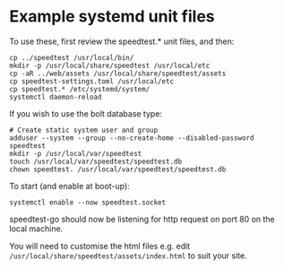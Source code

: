 # Example systemd unit files

To use these, first review the speedtest.* unit files, and then:

    cp ../speedtest /usr/local/bin/
    mkdir -p /usr/local/share/speedtest /usr/local/etc
    cp -aR ../web/assets /usr/local/share/speedtest/assets
    cp speedtest-settings.toml /usr/local/etc
    cp speedtest.* /etc/systemd/system/
    systemctl daemon-reload

If you wish to use the bolt database type:

    # Create static system user and group
    adduser --system --group --no-create-home --disabled-password speedtest
    mkdir -p /usr/local/var/speedtest
    touch /usr/local/var/speedtest/speedtest.db
    chown speedtest. /usr/local/var/speedtest/speedtest.db

To start (and enable at boot-up):

    systemctl enable --now speedtest.socket

speedtest-go should now be listening for http request on port 80 on the local
machine.

You will need to customise the html files e.g. edit
`/usr/local/share/speedtest/assets/index.html` to suit your site.
